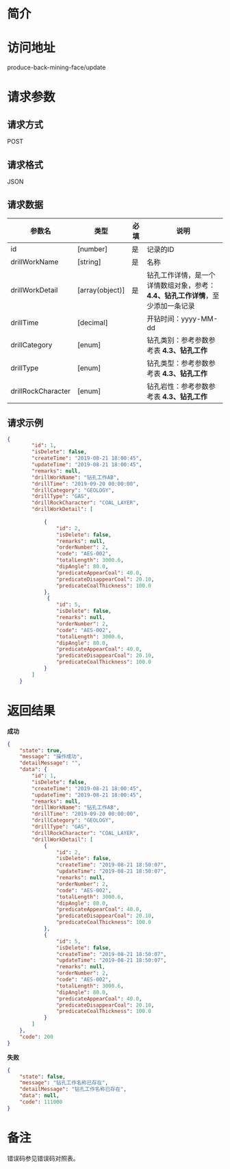 # 简介

# 访问地址
produce-back-mining-face/update

# 请求参数

## 请求方式
POST

## 请求格式
JSON

## 请求数据
|参数名|类型|必填|说明|
|-|-|-|-|
|id|[number]|是|记录的ID|
|drillWorkName|[string]|是|名称|
|drillWorkDetail|[array(object)]|是|钻孔工作详情，是一个详情数组对象，参考：**4.4、钻孔工作详情**，至少添加一条记录|
|drillTime|[decimal]||开钻时间：yyyy-MM-dd|
|drillCategory|[enum]||钻孔类别：参考参数参考表 **4.3、钻孔工作**|
|drillType|[enum]||钻孔类型：参考参数参考表 **4.3、钻孔工作**|
|drillRockCharacter|[enum]||钻孔岩性：参考参数参考表 **4.3、钻孔工作**|
## 请求示例
```json
{
        "id": 1,
        "isDelete": false,
        "createTime": "2019-08-21 18:00:45",
        "updateTime": "2019-08-21 18:00:45",
        "remarks": null,
        "drillWorkName": "钻孔工作AB",
        "drillTime": "2019-09-20 00:00:00",
        "drillCategory": "GEOLOGY",
        "drillType": "GAS",
        "drillRockCharacter": "COAL_LAYER",
        "drillWorkDetail": [
            
            {
                "id": 2,
                "isDelete": false,
                "remarks": null,
                "orderNumber": 2,
                "code": "AES-002",
                "totalLength": 3000.6,
                "dipAngle": 80.0,
                "predicateAppearCoal": 40.0,
                "predicateDisappearCoal": 20.10,
                "predicateCoalThickness": 100.0
            },
             {
                "id": 5,
                "isDelete": false,
                "remarks": null,
                "orderNumber": 2,
                "code": "AES-002",
                "totalLength": 3000.6,
                "dipAngle": 80.0,
                "predicateAppearCoal": 40.0,
                "predicateDisappearCoal": 20.10,
                "predicateCoalThickness": 100.0
            }
        ]
    }
```

# 返回结果
**成功**
```json
{
    "state": true,
    "message": "操作成功",
    "detailMessage": "",
    "data": {
        "id": 1,
        "isDelete": false,
        "createTime": "2019-08-21 18:00:45",
        "updateTime": "2019-08-21 18:00:45",
        "remarks": null,
        "drillWorkName": "钻孔工作AB",
        "drillTime": "2019-09-20 00:00:00",
        "drillCategory": "GEOLOGY",
        "drillType": "GAS",
        "drillRockCharacter": "COAL_LAYER",
        "drillWorkDetail": [
            {
                "id": 2,
                "isDelete": false,
                "createTime": "2019-08-21 18:50:07",
                "updateTime": "2019-08-21 18:50:07",
                "remarks": null,
                "orderNumber": 2,
                "code": "AES-002",
                "totalLength": 3000.6,
                "dipAngle": 80.0,
                "predicateAppearCoal": 40.0,
                "predicateDisappearCoal": 20.10,
                "predicateCoalThickness": 100.0
            },
            {
                "id": 5,
                "isDelete": false,
                "createTime": "2019-08-21 18:50:07",
                "updateTime": "2019-08-21 18:50:07",
                "remarks": null,
                "orderNumber": 2,
                "code": "AES-002",
                "totalLength": 3000.6,
                "dipAngle": 80.0,
                "predicateAppearCoal": 40.0,
                "predicateDisappearCoal": 20.10,
                "predicateCoalThickness": 100.0
            }
        ]
    },
    "code": 200
}
```

**失败**
```json
{
    "state": false,
    "message": "钻孔工作名称已存在",
    "detailMessage": "钻孔工作名称已存在",
    "data": null,
    "code": 111000
}
```

# 备注
错误码参见错误码对照表。